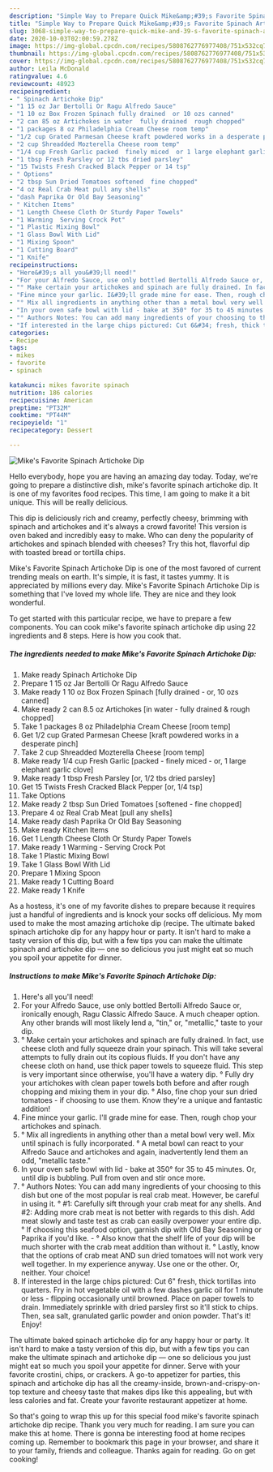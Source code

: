 ```yaml
---
description: "Simple Way to Prepare Quick Mike&amp;#39;s Favorite Spinach Artichoke Dip"
title: "Simple Way to Prepare Quick Mike&amp;#39;s Favorite Spinach Artichoke Dip"
slug: 3068-simple-way-to-prepare-quick-mike-and-39-s-favorite-spinach-artichoke-dip
date: 2020-10-03T02:00:59.278Z
image: https://img-global.cpcdn.com/recipes/5808762776977408/751x532cq70/mikes-favorite-spinach-artichoke-dip-recipe-main-photo.jpg
thumbnail: https://img-global.cpcdn.com/recipes/5808762776977408/751x532cq70/mikes-favorite-spinach-artichoke-dip-recipe-main-photo.jpg
cover: https://img-global.cpcdn.com/recipes/5808762776977408/751x532cq70/mikes-favorite-spinach-artichoke-dip-recipe-main-photo.jpg
author: Leila McDonald
ratingvalue: 4.6
reviewcount: 48923
recipeingredient:
- " Spinach Artichoke Dip"
- "1 15 oz Jar Bertolli Or Ragu Alfredo Sauce"
- "1 10 oz Box Frozen Spinach fully drained  or 10 ozs canned"
- "2 can 85 oz Artichokes in water  fully drained  rough chopped"
- "1 packages 8 oz Philadelphia Cream Cheese room temp"
- "1/2 cup Grated Parmesan Cheese kraft powdered works in a desperate pinch"
- "2 cup Shreadded Mozterella Cheese room temp"
- "1/4 cup Fresh Garlic packed  finely miced  or 1 large elephant garlic clove"
- "1 tbsp Fresh Parsley or 12 tbs dried parsley"
- "15 Twists Fresh Cracked Black Pepper or 14 tsp"
- " Options"
- "2 tbsp Sun Dried Tomatoes softened  fine chopped"
- "4 oz Real Crab Meat pull any shells"
- "dash Paprika Or Old Bay Seasoning"
- " Kitchen Items"
- "1 Length Cheese Cloth Or Sturdy Paper Towels"
- "1 Warming  Serving Crock Pot"
- "1 Plastic Mixing Bowl"
- "1 Glass Bowl With Lid"
- "1 Mixing Spoon"
- "1 Cutting Board"
- "1 Knife"
recipeinstructions:
- "Here&#39;s all you&#39;ll need!"
- "For your Alfredo Sauce, use only bottled Bertolli Alfredo Sauce or, ironically enough, Ragu Classic Alfredo Sauce. A much cheaper option. Any other brands will most likely lend a, &#34;tin,&#34; or, &#34;metallic,&#34; taste to your dip."
- "° Make certain your artichokes and spinach are fully drained. In fact, use cheese cloth and fully squeeze drain your spinach. This will take several attempts to fully drain out its copious fluids. If you don&#39;t have any cheese cloth on hand, use thick paper towels to squeeze fluid. This step is very important since otherwise, you&#39;ll have a watery dip.                                                                                                      ° Fully dry your artichokes with clean paper towels both before and after rough chopping and mixing them in your dip.                                                                     ° Also, fine chop your sun dried tomatoes - if choosing to use them. Know they&#39;re a unique and fantastic addition!"
- "Fine mince your garlic. I&#39;ll grade mine for ease. Then, rough chop your artichokes and spinach."
- "° Mix all ingredients in anything other than a metal bowl very well. Mix until spinach is fully incorporated.                                                                                                     ° A metal bowl can react to your Alfredo Sauce and artichokes and again, inadvertently lend them an odd, &#34;metallic taste.&#34;"
- "In your oven safe bowl with lid - bake at 350° for 35 to 45 minutes. Or, until dip is bubbling. Pull from oven and stir once more."
- "° Authors Notes: You can add many ingredients of your choosing to this dish but one of the most popular is real crab meat. However, be careful in using it.                                                                                  ° #1: Carefully sift through your crab meat for any shells. And #2: Adding more crab meat is not better with regards to this dish. Add meat slowly and taste test as crab can easily overpower your entire dip.                                                               ° If choosing this seafood option, garnish dip with Old Bay Seasoning or Paprika if you&#39;d like.                          ° Also know that the shelf life of your dip will be much shorter with the crab meat addition than without it.                                                                          ° Lastly, know that the options of crab meat AND sun dried tomatoes will not work very well together. In my experience anyway. Use one or the other. Or, neither. Your choice!"
- "If interested in the large chips pictured: Cut 6&#34; fresh, thick tortillas into quarters. Fry in hot vegetable oil with a few dashes garlic oil for 1 minute or less - flipping occasionally until browned. Place on paper towels to drain. Immediately sprinkle with dried parsley first so it&#39;ll stick to chips. Then, sea salt, granulated garlic powder and onion powder. That&#39;s it! Enjoy!"
categories:
- Recipe
tags:
- mikes
- favorite
- spinach

katakunci: mikes favorite spinach 
nutrition: 186 calories
recipecuisine: American
preptime: "PT32M"
cooktime: "PT44M"
recipeyield: "1"
recipecategory: Dessert

---
```



![Mike&#39;s Favorite Spinach Artichoke Dip](https://img-global.cpcdn.com/recipes/5808762776977408/751x532cq70/mikes-favorite-spinach-artichoke-dip-recipe-main-photo.jpg)

Hello everybody, hope you are having an amazing day today. Today, we're going to prepare a distinctive dish, mike&#39;s favorite spinach artichoke dip. It is one of my favorites food recipes. This time, I am going to make it a bit unique. This will be really delicious.

This dip is deliciously rich and creamy, perfectly cheesy, brimming with spinach and artichokes and it&#39;s always a crowd favorite! This version is oven baked and incredibly easy to make. Who can deny the popularity of artichokes and spinach blended with cheeses? Try this hot, flavorful dip with toasted bread or tortilla chips.

Mike&#39;s Favorite Spinach Artichoke Dip is one of the most favored of current trending meals on earth. It's simple, it is fast, it tastes yummy. It is appreciated by millions every day. Mike&#39;s Favorite Spinach Artichoke Dip is something that I've loved my whole life. They are nice and they look wonderful.


To get started with this particular recipe, we have to prepare a few components. You can cook mike&#39;s favorite spinach artichoke dip using 22 ingredients and 8 steps. Here is how you cook that.

<!--inarticleads1-->

##### The ingredients needed to make Mike&#39;s Favorite Spinach Artichoke Dip:

1. Make ready  Spinach Artichoke Dip
1. Prepare 1 15 oz Jar Bertolli Or Ragu Alfredo Sauce
1. Make ready 1 10 oz Box Frozen Spinach [fully drained - or, 10 ozs canned]
1. Make ready 2 can 8.5 oz Artichokes [in water - fully drained &amp; rough chopped]
1. Take 1 packages 8 oz Philadelphia Cream Cheese [room temp]
1. Get 1/2 cup Grated Parmesan Cheese [kraft powdered works in a desperate pinch]
1. Take 2 cup Shreadded Mozterella Cheese [room temp]
1. Make ready 1/4 cup Fresh Garlic [packed - finely miced - or, 1 large elephant garlic clove]
1. Make ready 1 tbsp Fresh Parsley [or, 1/2 tbs dried parsley]
1. Get 15 Twists Fresh Cracked Black Pepper [or, 1/4 tsp]
1. Take  Options
1. Make ready 2 tbsp Sun Dried Tomatoes [softened - fine chopped]
1. Prepare 4 oz Real Crab Meat [pull any shells]
1. Make ready dash Paprika Or Old Bay Seasoning
1. Make ready  Kitchen Items
1. Get 1 Length Cheese Cloth Or Sturdy Paper Towels
1. Make ready 1 Warming - Serving Crock Pot
1. Take 1 Plastic Mixing Bowl
1. Take 1 Glass Bowl With Lid
1. Prepare 1 Mixing Spoon
1. Make ready 1 Cutting Board
1. Make ready 1 Knife


As a hostess, it&#39;s one of my favorite dishes to prepare because it requires just a handful of ingredients and is knock your socks off delicious. My mom used to make the most amazing artichoke dip (recipe. The ultimate baked spinach artichoke dip for any happy hour or party. It isn&#39;t hard to make a tasty version of this dip, but with a few tips you can make the ultimate spinach and artichoke dip — one so delicious you just might eat so much you spoil your appetite for dinner. 

<!--inarticleads2-->

##### Instructions to make Mike&#39;s Favorite Spinach Artichoke Dip:

1. Here&#39;s all you&#39;ll need!
1. For your Alfredo Sauce, use only bottled Bertolli Alfredo Sauce or, ironically enough, Ragu Classic Alfredo Sauce. A much cheaper option. Any other brands will most likely lend a, &#34;tin,&#34; or, &#34;metallic,&#34; taste to your dip.
1. ° Make certain your artichokes and spinach are fully drained. In fact, use cheese cloth and fully squeeze drain your spinach. This will take several attempts to fully drain out its copious fluids. If you don&#39;t have any cheese cloth on hand, use thick paper towels to squeeze fluid. This step is very important since otherwise, you&#39;ll have a watery dip.                                                                                                      ° Fully dry your artichokes with clean paper towels both before and after rough chopping and mixing them in your dip.                                                                     ° Also, fine chop your sun dried tomatoes - if choosing to use them. Know they&#39;re a unique and fantastic addition!
1. Fine mince your garlic. I&#39;ll grade mine for ease. Then, rough chop your artichokes and spinach.
1. ° Mix all ingredients in anything other than a metal bowl very well. Mix until spinach is fully incorporated.                                                                                                     ° A metal bowl can react to your Alfredo Sauce and artichokes and again, inadvertently lend them an odd, &#34;metallic taste.&#34;
1. In your oven safe bowl with lid - bake at 350° for 35 to 45 minutes. Or, until dip is bubbling. Pull from oven and stir once more.
1. ° Authors Notes: You can add many ingredients of your choosing to this dish but one of the most popular is real crab meat. However, be careful in using it.                                                                                  ° #1: Carefully sift through your crab meat for any shells. And #2: Adding more crab meat is not better with regards to this dish. Add meat slowly and taste test as crab can easily overpower your entire dip.                                                               ° If choosing this seafood option, garnish dip with Old Bay Seasoning or Paprika if you&#39;d like.                          - ° Also know that the shelf life of your dip will be much shorter with the crab meat addition than without it.                                                                          ° Lastly, know that the options of crab meat AND sun dried tomatoes will not work very well together. In my experience anyway. Use one or the other. Or, neither. Your choice!
1. If interested in the large chips pictured: Cut 6&#34; fresh, thick tortillas into quarters. Fry in hot vegetable oil with a few dashes garlic oil for 1 minute or less - flipping occasionally until browned. Place on paper towels to drain. Immediately sprinkle with dried parsley first so it&#39;ll stick to chips. Then, sea salt, granulated garlic powder and onion powder. That&#39;s it! Enjoy!


The ultimate baked spinach artichoke dip for any happy hour or party. It isn&#39;t hard to make a tasty version of this dip, but with a few tips you can make the ultimate spinach and artichoke dip — one so delicious you just might eat so much you spoil your appetite for dinner. Serve with your favorite crostini, chips, or crackers. A go-to appetizer for parties, this spinach and artichoke dip has all the creamy-inside, brown-and-crispy-on-top texture and cheesy taste that makes dips like this appealing, but with less calories and fat. Create your favorite restaurant appetizer at home. 

So that's going to wrap this up for this special food mike&#39;s favorite spinach artichoke dip recipe. Thank you very much for reading. I am sure you can make this at home. There is gonna be interesting food at home recipes coming up. Remember to bookmark this page in your browser, and share it to your family, friends and colleague. Thanks again for reading. Go on get cooking!
